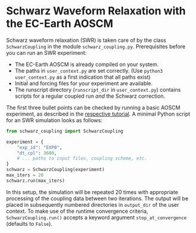 # Schwarz Waveform Relaxation with the EC-Earth AOSCM

Schwarz waveform relaxation (SWR) is taken care of by the class `SchwarzCoupling` in the module `schwarz_coupling.py`.
Prerequisites before you can run an SWR experiment:
- The EC-Earth AOSCM is already compiled on your system.
- The paths in `user_context.py` are set correctly. (Use `python3 user_context.py` as a first indication that all paths exist)
- Initial and forcing files for your experiment are available.
- The runscript directory (`runscript_dir` in `user_context.py`) contains scripts for a regular coupled run *and* the Schwarz correction.

The first three bullet points can be checked by running a basic AOSCM experiment, as described in the [respective tutorial](01_basic_aoscm_experiment.md).
A minimal Python script for an SWR simulation looks as follows:

```python
from schwarz_coupling import SchwarzCoupling

experiment = {
    "exp_id": "EXP0",
    "dt_cpl": 3600,
    # ... paths to input files, coupling scheme, etc.
}
schwarz = SchwarzCoupling(experiment)
max_iters = 20
schwarz.run(max_iters)
```

In this setup, the simulation will be repeated 20 times with appropriate processing of the coupling data between two iterations.
The output will be placed in subsequently numbered directories in `output_dir` of the user context.
To make use of the runtime convergence criteria, `SchwarzCoupling.run()` accepts a keyword argument `stop_at_convergence` (defaults to `False`).
